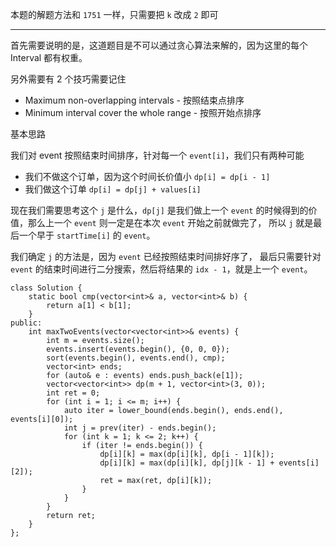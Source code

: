 本题的解题方法和 `1751` 一样，只需要把 `k` 改成 `2` 即可

---
首先需要说明的是，这道题目是不可以通过贪心算法来解的，因为这里的每个 Interval 都有权重。

另外需要有 2 个技巧需要记住
- Maximum non-overlapping intervals - 按照结束点排序
- Minimum interval cover the whole range - 按照开始点排序 

基本思路

我们对 event 按照结束时间排序，针对每一个 `event[i]`，我们只有两种可能
- 我们不做这个订单，因为这个时间长价值小 `dp[i] = dp[i - 1]`
- 我们做这个订单 `dp[i] = dp[j] + values[i]`

现在我们需要思考这个 `j` 是什么，`dp[j]` 是我们做上一个 `event` 的时候得到的价值，那么上一个 `event` 则一定是在本次 `event` 开始之前就做完了，
所以 `j` 就是最后一个早于 `startTime[i]` 的 `event`。

我们确定 `j` 的方法是，因为 `event` 已经按照结束时间排好序了，
最后只需要针对 `event` 的结束时间进行二分搜索，然后将结果的 `idx - 1`，就是上一个 `event`。

```
class Solution {
    static bool cmp(vector<int>& a, vector<int>& b) {
        return a[1] < b[1];
    }
public:
    int maxTwoEvents(vector<vector<int>>& events) {
        int m = events.size();
        events.insert(events.begin(), {0, 0, 0});
        sort(events.begin(), events.end(), cmp);
        vector<int> ends;
        for (auto& e : events) ends.push_back(e[1]);
        vector<vector<int>> dp(m + 1, vector<int>(3, 0));
        int ret = 0;
        for (int i = 1; i <= m; i++) {
            auto iter = lower_bound(ends.begin(), ends.end(), events[i][0]);
            int j = prev(iter) - ends.begin();
            for (int k = 1; k <= 2; k++) {
                if (iter != ends.begin()) {
                    dp[i][k] = max(dp[i][k], dp[i - 1][k]);
                    dp[i][k] = max(dp[i][k], dp[j][k - 1] + events[i][2]);
                    ret = max(ret, dp[i][k]);
                }
            }
        }
        return ret;
    }
};
```